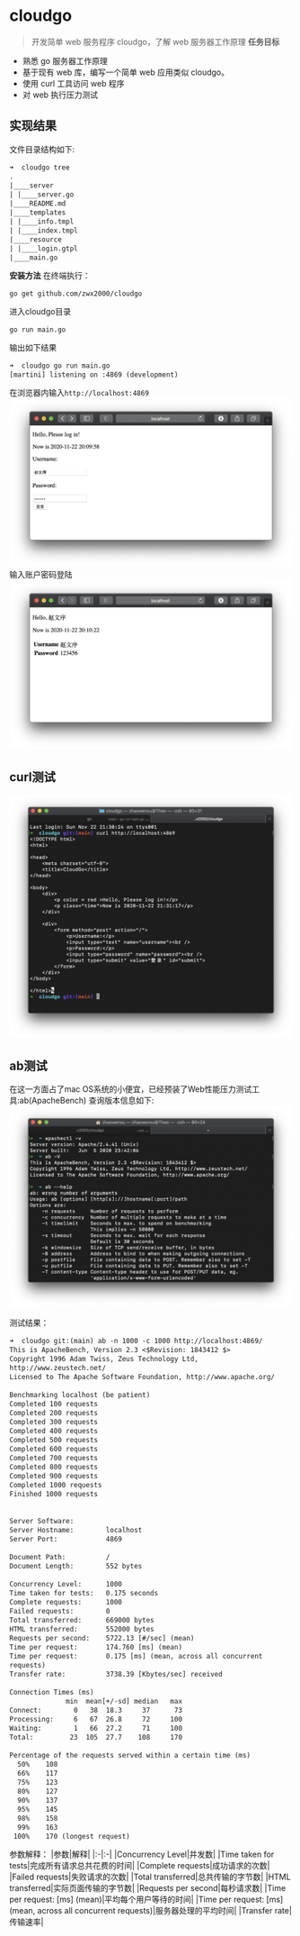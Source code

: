 # cloudgo
> 开发简单 web 服务程序 cloudgo，了解 web 服务器工作原理
**任务目标**
- 熟悉 go 服务器工作原理
- 基于现有 web 库，编写一个简单 web 应用类似 cloudgo。
- 使用 curl 工具访问 web 程序
- 对 web 执行压力测试
## 实现结果
文件目录结构如下:
```
➜  cloudgo tree
.
|____server
| |____server.go
|____README.md
|____templates
| |____info.tmpl
| |____index.tmpl
|____resource
| |____login.gtpl
|____main.go
```

**安装方法**
在终端执行：
```
go get github.com/zwx2000/cloudgo
```
进入cloudgo目录
```
go run main.go
```
输出如下结果
```
➜  cloudgo go run main.go 
[martini] listening on :4869 (development)

```
在浏览器内输入`http://localhost:4869`
![test1](./pic/test1.png)
输入账户密码登陆
![test2](./pic/test2.png)
## curl测试
![curl](./pic/curl.png)
## ab测试
在这一方面占了mac OS系统的小便宜，已经预装了Web性能压力测试工具:ab(ApacheBench)
查询版本信息如下:
![ab](./pic/ab.png)

测试结果：
```
➜  cloudgo git:(main) ab -n 1000 -c 1000 http://localhost:4869/ 
This is ApacheBench, Version 2.3 <$Revision: 1843412 $>
Copyright 1996 Adam Twiss, Zeus Technology Ltd, http://www.zeustech.net/
Licensed to The Apache Software Foundation, http://www.apache.org/

Benchmarking localhost (be patient)
Completed 100 requests
Completed 200 requests
Completed 300 requests
Completed 400 requests
Completed 500 requests
Completed 600 requests
Completed 700 requests
Completed 800 requests
Completed 900 requests
Completed 1000 requests
Finished 1000 requests


Server Software:        
Server Hostname:        localhost
Server Port:            4869

Document Path:          /
Document Length:        552 bytes

Concurrency Level:      1000
Time taken for tests:   0.175 seconds
Complete requests:      1000
Failed requests:        0
Total transferred:      669000 bytes
HTML transferred:       552000 bytes
Requests per second:    5722.13 [#/sec] (mean)
Time per request:       174.760 [ms] (mean)
Time per request:       0.175 [ms] (mean, across all concurrent requests)
Transfer rate:          3738.39 [Kbytes/sec] received

Connection Times (ms)
              min  mean[+/-sd] median   max
Connect:        0   38  18.3     37      73
Processing:     6   67  26.8     72     100
Waiting:        1   66  27.2     71     100
Total:         23  105  27.7    108     170

Percentage of the requests served within a certain time (ms)
  50%    108
  66%    117
  75%    123
  80%    127
  90%    137
  95%    145
  98%    158
  99%    163
 100%    170 (longest request)
```

参数解释：
|参数|解释|
|:-|:-|
|Concurrency Level|并发数|
|Time taken for tests|完成所有请求总共花费的时间|
|Complete requests|成功请求的次数|
|Failed requests|失败请求的次数|
|Total transferred|总共传输的字节数|
|HTML transferred|实际页面传输的字节数|
|Requests per second|每秒请求数|
|Time per request: [ms] (mean)|平均每个用户等待的时间|
|Time per request: [ms] (mean, across all concurrent requests)|服务器处理的平均时间|
|Transfer rate|传输速率|